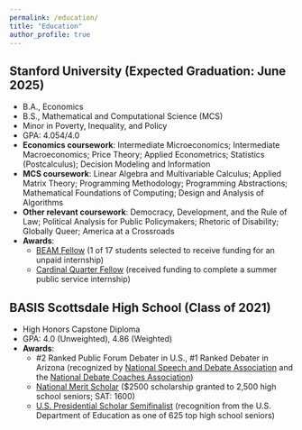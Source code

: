 ```yaml
---
permalink: /education/
title: "Education"
author_profile: true
---
```


## Stanford University (Expected Graduation: June 2025)
- B.A., Economics
- B.S., Mathematical and Computational Science (MCS)
- Minor in Poverty, Inequality, and Policy
- GPA: 4.054/4.0
- **Economics coursework**: Intermediate Microeconomics; Intermediate Macroeconomics; Price Theory; Applied Econometrics; Statistics (Postcalculus); Decision Modeling and Information
- **MCS coursework**: Linear Algebra and Multivariable Calculus; Applied Matrix Theory; Programming Methodology; Programming Abstractions; Mathematical Foundations of Computing; Design and Analysis of Algorithms
- **Other relevant coursework**: Democracy, Development, and the Rule of Law; Political Analysis for Public Policymakers; Rhetoric of Disability; Globally Queer; America at a Crossroads
- **Awards**: 
  - [BEAM Fellow](https://careered.stanford.edu/jobs-internships/get-funded-unpaid-internships) (1 of 17 students selected to receive funding for an unpaid internship)
  - [Cardinal Quarter Fellow](https://cardinalservice.stanford.edu/opportunities/haas-center-cardinal-quarter-fellowship-summer-2022) (received funding to complete a summer public service internship)

## BASIS Scottsdale High School (Class of 2021)
- High Honors Capstone Diploma
- GPA: 4.0 (Unweighted), 4.86 (Weighted)
- **Awards**:
  - #2 Ranked Public Forum Debater in U.S., #1 Ranked Debater in Arizona (recognized by [National Speech and Debate Association](https://www.speechanddebate.org/) and the [National Debate Coaches Association](http://www.debatecoaches.org/))
  - [National Merit Scholar](https://en.wikipedia.org/wiki/National_Merit_Scholarship_Program) ($2500 scholarship granted to 2,500 high school seniors; SAT: 1600)
  - [U.S. Presidential Scholar Semifinalist](https://en.wikipedia.org/wiki/Presidential_Scholars_Program) (recognition from the U.S. Department of Education as one of 625 top high school seniors)


